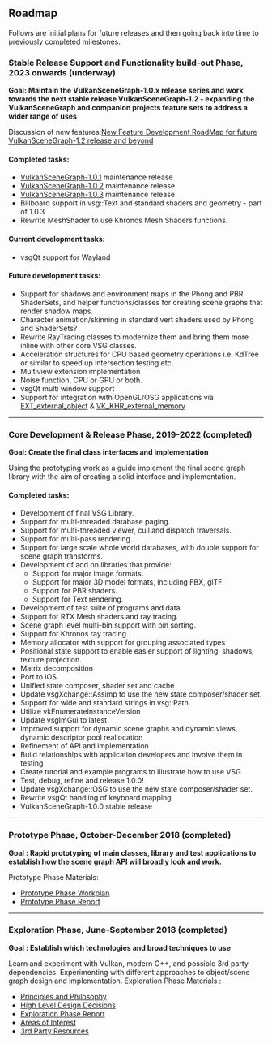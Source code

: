 ## Roadmap

Follows are initial plans for future releases and then going back into time to previously completed milestones.

### Stable Release Support and Functionality build-out Phase, 2023 onwards (underway)
**Goal: Maintain the VulkanSceneGraph-1.0.x release series and work towards the next stable release VulkanSceneGraph-1.2 - expanding the VulkanSceneGraph and companion projects feature sets to address a wider range of uses**

Discussion of new features:[New Feature Development RoadMap for future VulkanSceneGraph-1.2 release and beyond](https://github.com/vsg-dev/VulkanSceneGraph/discussions/600)

#### Completed tasks:
* [VulkanSceneGraph-1.0.1](https://github.com/vsg-dev/VulkanSceneGraph/releases/tag/VulkanSceneGraph-1.0.1) maintenance release
* [VulkanSceneGraph-1.0.2](https://github.com/vsg-dev/VulkanSceneGraph/releases/tag/VulkanSceneGraph-1.0.2) maintenance release
* [VulkanSceneGraph-1.0.3](https://github.com/vsg-dev/VulkanSceneGraph/releases/tag/VulkanSceneGraph-1.0.3) maintenance release
* Billboard support in vsg::Text and standard shaders and geometry - part of 1.0.3
* Rewrite MeshShader to use Khronos Mesh Shaders functions.

#### Current development tasks:
* vsgQt support for Wayland

#### Future development tasks:

* Support for shadows and environment maps in the Phong and PBR ShaderSets, and helper functions/classes for creating scene graphs that render shadow maps.
* Character animation/skinning in standard.vert shaders used by Phong and ShaderSets?
* Rewrite RayTracing classes to modernize them and bring them more inline with other core VSG classes.
* Acceleration structures for CPU based geometry operations i.e. KdTree or similar to speed up intersection testing etc.
* Multiview extension implementation
* Noise function, CPU or GPU or both.
* vsgQt multi window support
* Support for integration with OpenGL/OSG applications via [EXT\_external\_object](https://www.khronos.org/registry/OpenGL/extensions/EXT/EXT_external_objects.txt) & [VK\_KHR\_external\_memory](https://www.khronos.org/registry/vulkan/specs/1.1-extensions/man/html/VK_KHR_external_memory.html#versions-1.1-promotions)

---

### Core Development & Release Phase, 2019-2022 (completed)
**Goal: Create the final class interfaces and implementation**

Using the prototyping work as a guide implement the final scene graph library with the aim of creating a solid interface and implementation.

#### Completed tasks:
* Development of final VSG Library.
* Support for multi-threaded database paging.
* Support for multi-threaded viewer, cull and dispatch traversals.
* Support for multi-pass rendering.
* Support for large scale whole world databases, with double support for scene graph transforms.
* Development of add on libraries that provide:
    * Support for major image formats.
    * Support for major 3D model formats, including FBX, glTF.
    * Support for PBR shaders.
    * Support for Text rendering.
* Development of test suite of programs and data.
* Support for RTX Mesh shaders and ray tracing.
* Scene graph level multi-bin support with bin sorting.
* Support for Khronos ray tracing.
* Memory allocator with support for grouping associated types
* Positional state support to enable easier support of lighting, shadows, texture projection.
* Matrix decomposition
* Port to iOS
* Unified state composer, shader set and cache
* Update vsgXchange::Assimp to use the new state composer/shader set.
* Support for wide and standard strings in vsg::Path.
* Utilize vkEnumerateInstanceVersion
* Update vsgImGui to latest
* Improved support for dynamic scene graphs and dynamic views, dynamic descriptor pool reallocation
* Refinement of API and implementation
* Build relationships with application developers and involve them in testing
* Create tutorial and example programs to illustrate how to use VSG
* Test, debug, refine and release 1.0.0!
* Update vsgXchange::OSG to use the new state composer/shader set.
* Rewrite vsgQt handling of keyboard mapping
* VulkanSceneGraph-1.0.0 stable release

---
### Prototype Phase, October-December 2018 (completed)
**Goal : Rapid prototyping of main classes, library and test applications to establish how the scene graph API will broadly look and work.**

Prototype Phase Materials:

* [Prototype Phase Workplan](docs/PrototypePhase/Workplan.md)
* [Prototype Phase Report](docs/PrototypePhase/PrototypePhaseReport.md)
---
### Exploration Phase, June-September 2018 (completed)
**Goal : Establish which technologies and broad techniques to use**

Learn and experiment with Vulkan, modern C++, and possible 3rd party dependencies.
Experimenting with different approaches to object/scene graph design and implementation. Exploration Phase Materials :

* [Principles and Philosophy](docs/Design/DesignPrinciplesAndPhilosophy.md)
* [High Level Design Decisions](docs/Design/HighLevelDesignDecisions.md)
* [Exploration Phase Report](docs/ExplorationPhase/VulkanSceneGraphExplorationPhaseReport.md)
* [Areas of Interest](docs/ExplorationPhase/AreasOfInterest.md)
* [3rd Party Resources](docs/ExplorationPhase/3rdPartyResources.md)

